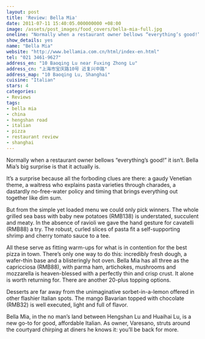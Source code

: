 ```yaml
---
layout: post
title: 'Review: Bella Mia'
date: 2011-07-11 15:40:05.000000000 +08:00
image: /assets/post_images/food_covers/bella-mia-full.jpg
oneline: "Normally when a restaurant owner bellows “everything’s good!” it isn’t."
show_details: yes
name: "Bella Mia"
website: "http://www.bellamia.com.cn/html/index-en.html"
tel: "021 3461-9627"
address_en: "10 Baoqing Lu near Fuxing Zhong Lu"
address_cn: "上海市宝庆路10号 近复兴中路"
address_map: "10 Baoqing Lu, Shanghai"
cuisine: "Italian"
stars: 4
categories:
- Reviews
tags:
- bella mia
- china
- hengshan road
- italian
- pizza
- restaurant review
- shanghai
---
```

Normally when a restaurant owner bellows “everything’s good!” it isn’t. Bella Mia’s big surprise is that it actually is.

It’s a surprise because all the forboding clues are there: a gaudy Venetian theme, a waitress who explains pasta varieties through charades, a dastardly no-free-water policy and timing that brings everything out together like dim sum.

But from the simple yet loaded menu we could only pick winners. The whole grilled sea bass with baby new potatoes (RMB138) is understated, succulent and meaty. In the absence of ravioli we gave the hand gesture for cavatelli (RMB88) a try. The robust, curled slices of pasta fit a self-supporting shrimp and cherry tomato sauce to a tee.

All these serve as fitting warm-ups for what is in contention for the best pizza in town. There’s only one way to do this: incredibly fresh dough, a wafer-thin base and a blisteringly hot oven. Bella Mia has all three as the capricciosa (RMB88), with parma ham, artichokes, mushrooms and mozzarella is heaven-blessed with a perfectly thin and crisp crust. It alone is worth returning for. There are another 20-plus topping options.

Desserts are far away from the unimaginative sorbet-in-a-lemon offered in other flashier Italian spots. The mango Bavarian topped with chocolate (RMB32) is well executed, light and full of flavor.

Bella Mia, in the no man’s land between Hengshan Lu and Huaihai Lu, is a new go-to for good, affordable Italian. As owner, Varesano, struts around the courtyard chirping at diners he knows it: you’ll be back for more.